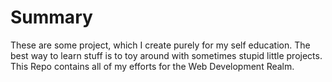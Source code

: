 # Summary

These are some project, which I create purely for my self education. The best way to learn stuff is to toy around with sometimes stupid little projects. This Repo contains all of my efforts for the Web Development Realm. 
